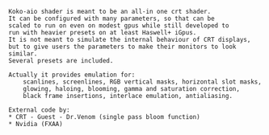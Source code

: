     Koko-aio shader is meant to be an all-in one crt shader.
    It can be configured with many parameters, so that can be
    scaled to run on even on modest gpus while still developed to
    run with heavier presets on at least Haswell+ iGpus.
    It is not meant to simulate the internal behaviour of CRT displays,
    but to give users the parameters to make their monitors to look similar.
    Several presets are included.

    Actually it provides emulation for:
        scanlines, screenlines, RGB vertical masks, horizontal slot masks,
        glowing, haloing, blooming, gamma and saturation correction,
        black frame insertions, interlace emulation, antialiasing.

    External code by:
    * CRT - Guest - Dr.Venom (single pass bloom function)
    * Nvidia (FXAA)

